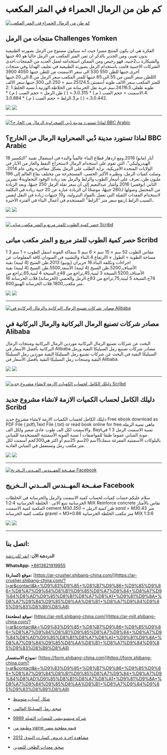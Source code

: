 # كم طن من الرمال الحمراء في المتر المكعب

<a href="https://swt.shibang-china.com/?l=ar&img&k=%D9%83%D9%85+%D8%B7%D9%86+%D9%85%D9%86+%D8%A7%D9%84%D8%B1%D9%85%D8%A7%D9%84+%D8%A7%D9%84%D8%AD%D9%85%D8%B1%D8%A7%D8%A1+%D9%81%D9%8A+%D8%A7%D9%84%D9%85%D8%AA%D8%B1+%D8%A7%D9%84%D9%85%D9%83%D8%B9%D8%A8" target="_blank">![كم طن من الرمال الحمراء في المتر المكعب](http://static.shibang-china.com/all-800x300/346.jpg)</a>

## منتجات من الرمل Challenges Yomken
الفكرة هي ان يكون المنتج مميزا حيث انه سيكون مصنوع من الرمل بصورته الطبيعية بدون تغيير، ومن الجدير بالذكر ان ثمن المتر المكعب من الرمل حاليا هو 40 جنيها والشيكارة ب2جنيه، فهو رخيص ومن الممكن استخدامه لعمل العديد من المنتجات.احدى الشركات الاجنبية قامت باستخدام الرمل بصورته الطبيعية في تغليف الهدايا وفي منتجات أخرى.ﺟﻨﻴﻬﺎ ﻟﻠﻄﻦ 550 530 اﻟﻰ ﺳﻌﺮ اﻻﺳﻤﻨﺖ ﻣﻦ ﻟﻠﻄﻦ ﺟﻨﻴﻬﺎ 4050 3900 اﻟﻟﻠﻄﻦ.ﺳﻌﺮ اﻟﺴﻦ ﻣﻦ.55.اﻟﻰ.65.ﺟﻨﻴﻬﺎ ﻟﻠﻤﺘﺮ اﻟﻤﻜﻌﺐ.ﺳﻌﺮ اﻟﺮﻣﻞ ﻣﻦ.8.اﻟﻰ.20.ﺟﻨﻴﻬﺎ ﻟﻠﻤﺘﺮ اﻟﻤﻜﻌﺐ.ﺳﻌﺮ اﻻﻟﻒ ﻃﻮﺑﻪ أﺳﻤﻨﺘﻰ.25*12*4.5.ﺳﻢ = 250.اﻟﻰ.300.ﺟﻨﻴﻬﺎ.ﺳﻌﺮ اﻻﻟﻒ ﻃﻮﺑﻪ ﻃﻔﻠﻰ.24*11*6.5.ﺳﻢ.ﻋﺮﺑﺔ ﻧﻘﻞ ﺍﻟﺨﺮﺳﺎﻧﺔ ﻣﻦ ﺍﻟﺨﻼﻃﺔ.ﺍﻟﻮﺯﻧﻴﺔ.ﺃ.ﻧﺴﺒﺔ ﺍﻟﺨﻠﻂ.1 :2 :4.ﺍﻻﺳﻤﻨﺖ = ﺣﺠﻢ ﺍﻟﺼﺐ ( ﻡ.) * 3.0.315.= ( ) ﻃﻦ.ﺍﻟﺮﻣﻞ = ﺣﺠﻢ ﺍﻟﺼﺐ ( ﻡ.) * 3.0.442.= ( ) ﻡ.3.ﺍﻟﺰﻟﻂ = ﺣﺠﻢ ﺍﻟﺼﺐ ( ﻡ.) * 3.0.884.


<a href="https://whatsapp.shibangsoft.com/WhatsApp.php" target="_blank" title="WhatsApp">![](http://static.shibang-china.com/icon/whatsapp.png)</a> <a href="https://swt.shibang-china.com/?l=ar&icon&k=%D9%83%D9%85+%D8%B7%D9%86+%D9%85%D9%86+%D8%A7%D9%84%D8%B1%D9%85%D8%A7%D9%84+%D8%A7%D9%84%D8%AD%D9%85%D8%B1%D8%A7%D8%A1+%D9%81%D9%8A+%D8%A7%D9%84%D9%85%D8%AA%D8%B1+%D8%A7%D9%84%D9%85%D9%83%D8%B9%D8%A8" target="_blank">![](http://static.shibang-china.com/icon/chat-ar.png)</a>

---

<a href="https://swt.shibang-china.com/?l=ar&img&k=%D9%83%D9%85+%D8%B7%D9%86+%D9%85%D9%86+%D8%A7%D9%84%D8%B1%D9%85%D8%A7%D9%84+%D8%A7%D9%84%D8%AD%D9%85%D8%B1%D8%A7%D8%A1+%D9%81%D9%8A+%D8%A7%D9%84%D9%85%D8%AA%D8%B1+%D8%A7%D9%84%D9%85%D9%83%D8%B9%D8%A8" target="_blank">![لماذا تستورد مدينة دُبي الصحراوية الرمال من الخارج؟ BBC Arabic](http://static.shibang-china.com/all-800x300/1063.jpg)</a>

## لماذا تستورد مدينة دُبي الصحراوية الرمال من الخارج؟ BBC Arabic
18 أيار (مايو) 2016.ومع ازدهار قطاع البناء عالمياً والبدء في استعمال تقنية &quot;التكسير الهيدروليكي&quot;، التي تقوم على استخدام الرمال لاستخراج النفط والغاز من الآبار في الولايات المتحدة الأمريكية، تزايد الطلب على الرمل بشكل مفاجيء.وفي عام 2014، وصلت كميات الرمل، ونظيره الأكبر الحصى، المستخرجة من مختلف بقاع العالم إلى 196 مليون طن،.تعرف على أسعار الطوب والزلط والرمل بعد زيادة الوقود النجعاوية4 تشرين الثاني (نوفمبر) 2016.وأشار عبدالنعيم إلى أن سعر نقلة الرمل 250 جنيهًا، وبعد الزيادة من المحتمل وصولها لـ280 جنيهًا، موضحًا أن الزيادة عبارة عن 20 جنية زيادة في التكلفة لاستخدام المعدات الثقيلة التي تعمل بالمواد البترولية، و10 جنيهات زيادة في النقل لنفس السبب.الزلط.ارتفع سعر متر “الزلط” المستخدم في أعمال البناء في الفترة الأخيرة،.


<a href="https://whatsapp.shibangsoft.com/WhatsApp.php" target="_blank" title="WhatsApp">![](http://static.shibang-china.com/icon/whatsapp.png)</a> <a href="https://swt.shibang-china.com/?l=ar&icon&k=%D9%83%D9%85+%D8%B7%D9%86+%D9%85%D9%86+%D8%A7%D9%84%D8%B1%D9%85%D8%A7%D9%84+%D8%A7%D9%84%D8%AD%D9%85%D8%B1%D8%A7%D8%A1+%D9%81%D9%8A+%D8%A7%D9%84%D9%85%D8%AA%D8%B1+%D8%A7%D9%84%D9%85%D9%83%D8%B9%D8%A8" target="_blank">![](http://static.shibang-china.com/icon/chat-ar.png)</a>

---

<a href="https://swt.shibang-china.com/?l=ar&img&k=%D9%83%D9%85+%D8%B7%D9%86+%D9%85%D9%86+%D8%A7%D9%84%D8%B1%D9%85%D8%A7%D9%84+%D8%A7%D9%84%D8%AD%D9%85%D8%B1%D8%A7%D8%A1+%D9%81%D9%8A+%D8%A7%D9%84%D9%85%D8%AA%D8%B1+%D8%A7%D9%84%D9%85%D9%83%D8%B9%D8%A8" target="_blank">![حصر كمية الطوب للمتر مربع و المتر مكعب مبانى Scribd](http://static.shibang-china.com/all-800x300/756.jpg)</a>

## حصر كمية الطوب للمتر مربع و المتر مكعب مبانى Scribd
1 مقاس الطوب 52 سم × 15 سم × 6 سم 5 سماكة المونة اسفل الطوب = 1 سم 3 مساحة الطوبة = الطول × االرتفاع 4.البناء والتشييد فى السودان.كافة المعلومات عن اجراءات وتكلفة البناء.16 حزيران (يونيو) 2013.طن السيخ (4 لينية) بقية الأصناف,5200.طن السيخ (4 لينية) الأسعد,5500.طن السيخ (4 لينية) بقية الأصناف,5200.السيخة 3 لينية,45,تراجع من 48ج.السيخة 4 لينية,65,تراجع من 74ج.السيخة 5 لينية,75,تراجع من 83ج.الرمل والحصي (الخرسانة).قلاب الخرسانة 16 متر مكعب,1800.قلاب الخرسانة الهينو,600.


<a href="https://whatsapp.shibangsoft.com/WhatsApp.php" target="_blank" title="WhatsApp">![](http://static.shibang-china.com/icon/whatsapp.png)</a> <a href="https://swt.shibang-china.com/?l=ar&icon&k=%D9%83%D9%85+%D8%B7%D9%86+%D9%85%D9%86+%D8%A7%D9%84%D8%B1%D9%85%D8%A7%D9%84+%D8%A7%D9%84%D8%AD%D9%85%D8%B1%D8%A7%D8%A1+%D9%81%D9%8A+%D8%A7%D9%84%D9%85%D8%AA%D8%B1+%D8%A7%D9%84%D9%85%D9%83%D8%B9%D8%A8" target="_blank">![](http://static.shibang-china.com/icon/chat-ar.png)</a>

---

<a href="https://swt.shibang-china.com/?l=ar&img&k=%D9%83%D9%85+%D8%B7%D9%86+%D9%85%D9%86+%D8%A7%D9%84%D8%B1%D9%85%D8%A7%D9%84+%D8%A7%D9%84%D8%AD%D9%85%D8%B1%D8%A7%D8%A1+%D9%81%D9%8A+%D8%A7%D9%84%D9%85%D8%AA%D8%B1+%D8%A7%D9%84%D9%85%D9%83%D8%B9%D8%A8" target="_blank">![مصادر شركات تصنيع الرمال البركانية والرمال البركانية في Alibaba](http://static.shibang-china.com/all-800x300/804.jpg)</a>

## مصادر شركات تصنيع الرمال البركانية والرمال البركانية في Alibaba
البحث عن شركات تصنيع الرمال البركانية موردين الرمال البركانية ومنتجات الرمال البركانية بأفضل الأسعار في Alibaba.مصادر شركات تصنيع رمل السيليكا النقية ورمل السيليكا النقية في.البحث عن شركات تصنيع رمل السيليكا النقية موردين رمل السيليكا النقية ومنتجات رمل السيليكا النقية بأفضل الأسعار في Alibaba.


<a href="https://whatsapp.shibangsoft.com/WhatsApp.php" target="_blank" title="WhatsApp">![](http://static.shibang-china.com/icon/whatsapp.png)</a> <a href="https://swt.shibang-china.com/?l=ar&icon&k=%D9%83%D9%85+%D8%B7%D9%86+%D9%85%D9%86+%D8%A7%D9%84%D8%B1%D9%85%D8%A7%D9%84+%D8%A7%D9%84%D8%AD%D9%85%D8%B1%D8%A7%D8%A1+%D9%81%D9%8A+%D8%A7%D9%84%D9%85%D8%AA%D8%B1+%D8%A7%D9%84%D9%85%D9%83%D8%B9%D8%A8" target="_blank">![](http://static.shibang-china.com/icon/chat-ar.png)</a>

---

<a href="https://swt.shibang-china.com/?l=ar&img&k=%D9%83%D9%85+%D8%B7%D9%86+%D9%85%D9%86+%D8%A7%D9%84%D8%B1%D9%85%D8%A7%D9%84+%D8%A7%D9%84%D8%AD%D9%85%D8%B1%D8%A7%D8%A1+%D9%81%D9%8A+%D8%A7%D9%84%D9%85%D8%AA%D8%B1+%D8%A7%D9%84%D9%85%D9%83%D8%B9%D8%A8" target="_blank">![دليلك الكامل لحساب الكميات الازمة لانشاء مشروع جديد Scribd](http://static.shibang-china.com/all-800x300/607.jpg)</a>

## دليلك الكامل لحساب الكميات الازمة لانشاء مشروع جديد Scribd
دليلك الكامل لحساب الكميات الازمة لانشاء مشروع جديد Free ebook download as PDF File (.pdf),Text File (.txt) or read book online for free.ماهى نسبة الرملة والاسمنت لكل الف طوب عادى صغير ولكل الف. Baytنسبة الاسمنت الرمل 3 1 في مونة المباني عموما طبقا للمواصفات أ نسبة المونة الأسمنتية المستخدمة للمباني بالبلوكات الأسمنتية المفرغة سمك15سم 20سم 25سم أو اكثر هي300كجم أسمنت لكل متر مكعب رمل وتستعمل في المباني العادية.


<a href="https://whatsapp.shibangsoft.com/WhatsApp.php" target="_blank" title="WhatsApp">![](http://static.shibang-china.com/icon/whatsapp.png)</a> <a href="https://swt.shibang-china.com/?l=ar&icon&k=%D9%83%D9%85+%D8%B7%D9%86+%D9%85%D9%86+%D8%A7%D9%84%D8%B1%D9%85%D8%A7%D9%84+%D8%A7%D9%84%D8%AD%D9%85%D8%B1%D8%A7%D8%A1+%D9%81%D9%8A+%D8%A7%D9%84%D9%85%D8%AA%D8%B1+%D8%A7%D9%84%D9%85%D9%83%D8%B9%D8%A8" target="_blank">![](http://static.shibang-china.com/icon/chat-ar.png)</a>

---

<a href="https://swt.shibang-china.com/?l=ar&img&k=%D9%83%D9%85+%D8%B7%D9%86+%D9%85%D9%86+%D8%A7%D9%84%D8%B1%D9%85%D8%A7%D9%84+%D8%A7%D9%84%D8%AD%D9%85%D8%B1%D8%A7%D8%A1+%D9%81%D9%8A+%D8%A7%D9%84%D9%85%D8%AA%D8%B1+%D8%A7%D9%84%D9%85%D9%83%D8%B9%D8%A8" target="_blank">![صفــحة المهــندس المــدني الــخريج Facebook](http://static.shibang-china.com/all-800x300/805.jpg)</a>

## صفــحة المهــندس المــدني الــخريج Facebook
سلام عليكم.حساب كميات.لحساب كمية الاسمنت والرمل والخرسانة في الخلطات الخرسانية نتبع الاتى : الخلطة الخرسانية 1:2:4 MIX Reinforce concrete تقاس بالأمتار المكعبة كمية الاسمنت cement M3*0.350 = طن كمية الرمل sand = M3*0.43 متر مكعب كمية الخرسانة gravel = M3*0.86 متر مكعب الخلطة الخرسانية MIX 1:3:6

<a href="https://whatsapp.shibangsoft.com/WhatsApp.php" target="_blank" title="WhatsApp">![](http://static.shibang-china.com/icon/whatsapp.png)</a> <a href="https://swt.shibang-china.com/?l=ar&icon&k=%D9%83%D9%85+%D8%B7%D9%86+%D9%85%D9%86+%D8%A7%D9%84%D8%B1%D9%85%D8%A7%D9%84+%D8%A7%D9%84%D8%AD%D9%85%D8%B1%D8%A7%D8%A1+%D9%81%D9%8A+%D8%A7%D9%84%D9%85%D8%AA%D8%B1+%D8%A7%D9%84%D9%85%D9%83%D8%B9%D8%A8" target="_blank">![](http://static.shibang-china.com/icon/chat-ar.png)</a>

---
## اتصل بنا:

**الدردشة الآن:** [انقر للدردشة](https://swt.shibang-china.com?l=ar&contact&k=%D9%83%D9%85+%D8%B7%D9%86+%D9%85%D9%86+%D8%A7%D9%84%D8%B1%D9%85%D8%A7%D9%84+%D8%A7%D9%84%D8%AD%D9%85%D8%B1%D8%A7%D8%A1+%D9%81%D9%8A+%D8%A7%D9%84%D9%85%D8%AA%D8%B1+%D8%A7%D9%84%D9%85%D9%83%D8%B9%D8%A8)

**WhatsApp:**  [+8613621919955](https://whatsapp.shibangsoft.com/WhatsApp.php)

**موقع (كسارة):** [https://ar-crusher.shibang-china.com/](https://ar-crusher.shibang-china.com/?l=ar&contact&k=%D9%83%D9%85+%D8%B7%D9%86+%D9%85%D9%86+%D8%A7%D9%84%D8%B1%D9%85%D8%A7%D9%84+%D8%A7%D9%84%D8%AD%D9%85%D8%B1%D8%A7%D8%A1+%D9%81%D9%8A+%D8%A7%D9%84%D9%85%D8%AA%D8%B1+%D8%A7%D9%84%D9%85%D9%83%D8%B9%D8%A8)

**موقع (مطحنة):** [https://ar-mill.shibang-china.com/](https://ar-mill.shibang-china.com/?l=ar&contact&k=%D9%83%D9%85+%D8%B7%D9%86+%D9%85%D9%86+%D8%A7%D9%84%D8%B1%D9%85%D8%A7%D9%84+%D8%A7%D9%84%D8%AD%D9%85%D8%B1%D8%A7%D8%A1+%D9%81%D9%8A+%D8%A7%D9%84%D9%85%D8%AA%D8%B1+%D8%A7%D9%84%D9%85%D9%83%D8%B9%D8%A8)

**نموذج الاستفسار:** [https://form.shibang-china.com](https://form.shibang-china.com?l=ar&contact&k=%D9%83%D9%85+%D8%B7%D9%86+%D9%85%D9%86+%D8%A7%D9%84%D8%B1%D9%85%D8%A7%D9%84+%D8%A7%D9%84%D8%AD%D9%85%D8%B1%D8%A7%D8%A1+%D9%81%D9%8A+%D8%A7%D9%84%D9%85%D8%AA%D8%B1+%D8%A7%D9%84%D9%85%D9%83%D8%B9%D8%A8)

* [شکل آسیاب متوسط](../22/%D8%B4%DA%A9%D9%84%20%D8%A2%D8%B3%DB%8C%D8%A7%D8%A8%20%D9%85%D8%AA%D9%88%D8%B3%D8%B7.md)

* [منجم رمل السيليكا العالمي](../24/%D9%85%D9%86%D8%AC%D9%85%20%D8%B1%D9%85%D9%84%20%D8%A7%D9%84%D8%B3%D9%8A%D9%84%D9%8A%D9%83%D8%A7%20%D8%A7%D9%84%D8%B9%D8%A7%D9%84%D9%85%D9%8A.md)

* [شركه ميتسوبيشي للمعدات الثقيله 9989](../22/%D8%B4%D8%B1%D9%83%D9%87%20%D9%85%D9%8A%D8%AA%D8%B3%D9%88%D8%A8%D9%8A%D8%B4%D9%8A%20%D9%84%D9%84%D9%85%D8%B9%D8%AF%D8%A7%D8%AA%20%D8%A7%D9%84%D8%AB%D9%82%D9%8A%D9%84%D9%87%209989.md)

* [وظيفة من vaine قيمة مطحنة مصر](../22/%D9%88%D8%B8%D9%8A%D9%81%D8%A9%20%D9%85%D9%86%20vaine%20%D9%82%D9%8A%D9%85%D8%A9%20%D9%85%D8%B7%D8%AD%D9%86%D8%A9%20%D9%85%D8%B5%D8%B1.md)

* [مشاهدة اخرة عروض كسارت البندق 2012](../22/%D9%85%D8%B4%D8%A7%D9%87%D8%AF%D8%A9%20%D8%A7%D8%AE%D8%B1%D8%A9%20%D8%B9%D8%B1%D9%88%D8%B6%20%D9%83%D8%B3%D8%A7%D8%B1%D8%AA%20%D8%A7%D9%84%D8%A8%D9%86%D8%AF%D9%82%202012.md)

* [سحق معدات الطحن للتعدين](../25/%D8%B3%D8%AD%D9%82%20%D9%85%D8%B9%D8%AF%D8%A7%D8%AA%20%D8%A7%D9%84%D8%B7%D8%AD%D9%86%20%D9%84%D9%84%D8%AA%D8%B9%D8%AF%D9%8A%D9%86.md)